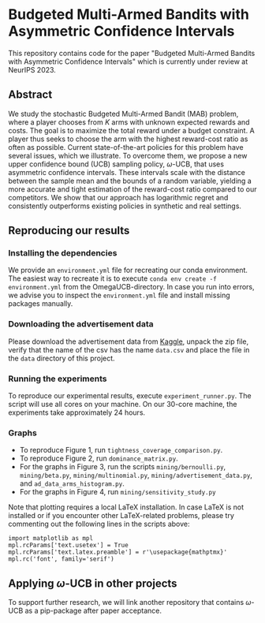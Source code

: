 # Budgeted Multi-Armed Bandits with Asymmetric Confidence Intervals

This repository contains code for the paper "Budgeted Multi-Armed Bandits with Asymmetric Confidence Intervals" which is currently under review at NeurIPS 2023.

## Abstract

We study the stochastic Budgeted Multi-Armed Bandit (MAB) problem, where a player chooses from $K$ arms with unknown expected rewards and costs. The goal is to maximize the total reward under a budget constraint. A player thus seeks to choose the arm with the highest reward-cost ratio as often as possible. Current state-of-the-art policies for this problem have several issues, which we illustrate. To overcome them, we propose a new upper confidence bound (UCB) sampling policy, $\omega$-UCB, that uses asymmetric confidence intervals. These intervals scale with the distance between the sample mean and the bounds of a random variable, yielding a more accurate and tight estimation of the reward-cost ratio compared to our competitors. We show that our approach has logarithmic regret and consistently outperforms existing policies in synthetic and real settings.

## Reproducing our results

### Installing the dependencies
We provide an `environment.yml` file for recreating our conda environment. The easiest way to recreate it is to execute `conda env create -f environment.yml` from the OmegaUCB-directory. In case you run into errors, we advise you to inspect the `environment.yml` file and install missing packages manually. 

### Downloading the advertisement data
Please download the advertisement data from [Kaggle](https://www.kaggle.com/datasets/madislemsalu/facebook-ad-campaign), unpack the zip file, verify that the name of the csv has the name `data.csv` and place the file in the `data` directory of this project.

### Running the experiments
To reproduce our experimental results, execute `experiment_runner.py`. The script will use all cores on your machine. On our 30-core machine, the experiments take approximately 24 hours. 

### Graphs
- To reproduce Figure 1, run `tightness_coverage_comparison.py`.
- To reproduce Figure 2, run `dominance_matrix.py`.
- For the graphs in Figure 3, run the scripts `mining/bernoulli.py`, `mining/beta.py`, `mining/multinomial.py`, `mining/advertisement_data.py`, and `ad_data_arms_histogram.py`.
- For the graphs in Figure 4, run `mining/sensitivity_study.py`

Note that plotting requires a local LaTeX installation. In case LaTeX is not installed or if you encounter other LaTeX-related problems, please try commenting out the following lines in the scripts above:
    
    import matplotlib as mpl
    mpl.rcParams['text.usetex'] = True
    mpl.rcParams['text.latex.preamble'] = r'\usepackage{mathptmx}'
    mpl.rc('font', family='serif')

## Applying $\omega$-UCB in other projects

To support further research, we will link another repository that contains  $\omega$-UCB as a pip-package after paper acceptance.
